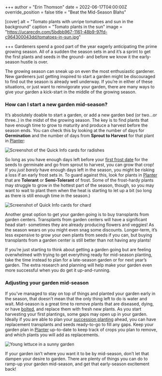 +++
author = "Erin Thomson"
date = 2022-06-17T04:00:00Z
override_position = false
title = "Beat the Mid-Season Blahs"

[cover]
alt = "Tomato plants with unripe tomatoes and sun in the background"
caption = "Tomato plants in the sun"
image = "https://ucarecdn.com/5bdbb967-1161-48b9-97fd-c964300043dd/tomatoes-in-sun.jpg"

+++
Gardeners spend a good part of the year eagerly anticipating the prime growing season. All of a sudden the season sets in and it’s a sprint to get the first plants and seeds in the ground- and before we know it the early-season hustle is over.

The growing season can sneak up on even the most enthusiastic gardener. New gardeners just getting inspired to start a garden might be discouraged to find out the season is already well underway. If you’re in either of these situations, or just want to reinvigorate your garden, there are many ways to give your garden a kick-start in the middle of the growing season.

### How can I start a new garden mid-season?

It’s absolutely doable to start a garden, or add a new garden bed (or two…or three..) in the midst of the growing season. The key is to find plants that have enough time to grow to maturity and produce a harvest before the season ends. You can check this by looking at the number of days for **Germination** and the number of days from **Sprout to Harvest** for that plant in [Planter](https://planter.garden/):

![Screenshot of the Quick Info cards for radishes](https://ucarecdn.com/3d169121-d15b-4251-9fb4-6dd2d75824eb/radishes-screenshot.jpg)

So long as you have enough days left before your [first frost date](https://blog.planter.garden/posts/know-where-you-grow-hardiness-zones-and-frost-dates/) for the seeds to germinate and go from sprout to harvest, you can grow that crop! If you _just barely_ have enough days left in the season, you might be risking a loss if an early frost sets in. To guard against this, look for plants in [Planter](https://planter.garden/) that are **Tolerant** or **Semi-Tolerant** of frost. Some of the frost-hardy plants may struggle to grow in the hottest part of the season, though, so you may want to wait to plant them when the heat is starting to let up a bit (so long as there is still enough time in the season.)

![Screenshot of Quick Info cards for chard](https://ucarecdn.com/c740cddb-8116-423d-be13-1eb4beabc9a4/chard-screenshot.jpg)

Another great option to get your garden going is to buy transplants from garden centers. Transplants from garden centers will have a significant head start- sometimes they are already producing flowers and veggies! As the season wears on you might even snag some discounts. Longer-term, it’s less expensive to grow your own plants from seeds if you can, but buying transplants from a garden center is still better than not having any plants!

If you’re just starting to think about getting a garden going but are feeling overwhelmed with trying to get everything ready for mid-season planting, take the time instead to plan for a late-season garden or for next year’s garden. The extra research and planning will help make your garden even more successful when you do get it up-and-running.

### Adjusting your garden mid-season

If you’ve managed to stay on top of things and planted your garden early in the season, that doesn’t mean that the only thing left to do is water and wait. Mid-season is a great time to remove plants that are diseased, dying, or have [bolted](https://blog.planter.garden/posts/plant-bolting-a-seedy-situation/), and replace them with fresh new plants. As you start harvesting your first plantings, some gaps may open up in your garden. Ideally if you are able to plan your [succession planting](https://blog.planter.garden/posts/succession-planting-for-nonstop-harvests/) ahead, you can have replacement transplants and seeds ready-to-go to fill any gaps. Keep your garden plan in [Planter](https://planter.garden/) up-to-date to keep track of crops you plan to remove, and which plants you will add as replacements.

![Young lettuce in a sunny garden](https://ucarecdn.com/632d1071-4d26-4a04-a4ff-0f6308639085/young-lettuce.jpg)

If your garden isn’t where you want it to be by mid-season, don’t let that dampen your desire to garden. There are plenty of things you can do to ramp-up your garden mid-season, and get that early-season excitement back!